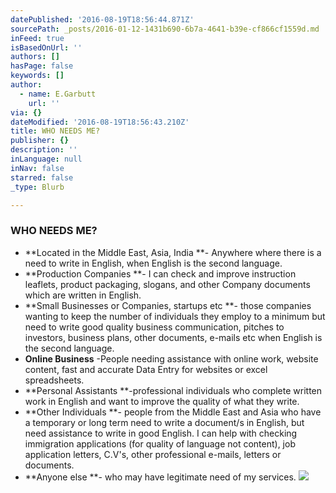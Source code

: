 ```yaml
---
datePublished: '2016-08-19T18:56:44.871Z'
sourcePath: _posts/2016-01-12-1431b690-6b7a-4641-b39e-cf866cf1559d.md
inFeed: true
isBasedOnUrl: ''
authors: []
hasPage: false
keywords: []
author:
  - name: E.Garbutt
    url: ''
via: {}
dateModified: '2016-08-19T18:56:43.210Z'
title: WHO NEEDS ME?
publisher: {}
description: ''
inLanguage: null
inNav: false
starred: false
_type: Blurb

---
```

### WHO NEEDS ME?

* **Located in the Middle East, Asia, India **- Anywhere where there is a need to write in English, when English is the second language.
* **Production Companies **- I can check and improve instruction leaflets, product packaging, slogans, and other Company documents which are written in English.
* **Small Businesses or Companies, startups etc **- those companies wanting to keep the number of individuals they employ to a minimum but need to write good quality business communication, pitches to investors, business plans, other documents, e-mails etc when English is the second language.
* **Online Business** -People needing assistance with online work, website content, fast and accurate Data Entry for websites or excel spreadsheets.
* **Personal Assistants **-professional individuals who complete written work in English and want to improve the quality of what they write.
* **Other Individuals **- people from the Middle East and Asia who have a temporary or long term need to write a document/s in English, but need assistance to write in good English. I can help with checking immigration applications (for quality of language not content), job application letters, C.V's, other professional e-mails, letters or documents.
* **Anyone else **- who may have legitimate need of my services.
![](https://s3-us-west-2.amazonaws.com/the-grid-img/p/8463eb0362ec0d6ae5b7d75799b218db3d388c42.jpg)